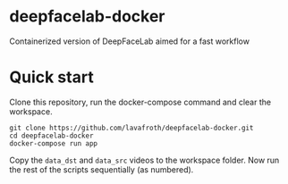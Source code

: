 # deepfacelab-docker
Containerized version of DeepFaceLab aimed for a fast workflow

# Quick start

Clone this repository, run the docker-compose command and clear the workspace.

```
git clone https://github.com/lavafroth/deepfacelab-docker.git
cd deepfacelab-docker
docker-compose run app
```

Copy the `data_dst` and `data_src` videos to the workspace folder.
Now run the rest of the scripts sequentially (as numbered).
